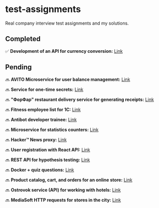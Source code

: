 # test-assignments
Real company interview test assignments and my solutions.

## Completed

✅ **Development of an API for currency conversion:** [Link](https://github.com/NikGor/currency-converter)

## Pending

🔜 **AVITO Microservice for user balance management:** [Link](https://github.com/[your-link])

🔜 **Service for one-time secrets:** [Link](https://github.com/[your-link])

🔜 **"ФорФар" restaurant delivery service for generating receipts:** [Link](https://github.com/[your-link])

🔜 **Fitness employee list for 1C:** [Link](https://github.com/[your-link])

🔜 **Antibot developer trainee:** [Link](https://github.com/[your-link])

🔜 **Microservice for statistics counters:** [Link](https://github.com/[your-link])

🔜 **Hacker™ News proxy:** [Link](https://github.com/[your-link])

🔜 **User registration with React API:** [Link](https://github.com/[your-link])

🔜 **REST API for hypothesis testing:** [Link](https://github.com/[your-link])

🔜 **Docker + quiz questions:** [Link](https://github.com/[your-link])

🔜 **Product catalog, cart, and orders for an online store:** [Link](https://github.com/[your-link])

🔜 **Ostrovok service (API) for working with hotels:** [Link](https://github.com/[your-link])

🔜 **MediaSoft HTTP requests for stores in the city:** [Link](https://github.com/[your-link])


